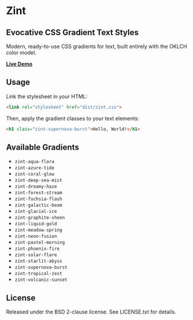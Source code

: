 # Zint

## Evocative CSS Gradient Text Styles

Modern, ready-to-use CSS gradients for text, built entirely with the OKLCH color
model.

[**Live Demo**](https://narkoz.github.io/zint/)

## Usage

Link the stylesheet in your HTML:

```html
<link rel="stylesheet" href="dist/zint.css">
```

Then, apply the gradient classes to your text elements:

```html
<h1 class="zint-supernova-burst">Hello, World!</h1>
```

## Available Gradients

* `zint-aqua-flora`
* `zint-azure-tide`
* `zint-coral-glow`
* `zint-deep-sea-mist`
* `zint-dreamy-haze`
* `zint-forest-stream`
* `zint-fuchsia-flash`
* `zint-galactic-beam`
* `zint-glacial-ice`
* `zint-graphite-sheen`
* `zint-liquid-gold`
* `zint-meadow-spring`
* `zint-neon-fusion`
* `zint-pastel-morning`
* `zint-phoenix-fire`
* `zint-solar-flare`
* `zint-starlit-abyss`
* `zint-supernova-burst`
* `zint-tropical-zest`
* `zint-volcanic-sunset`

## License

Released under the BSD 2-clause license. See LICENSE.txt for details.
